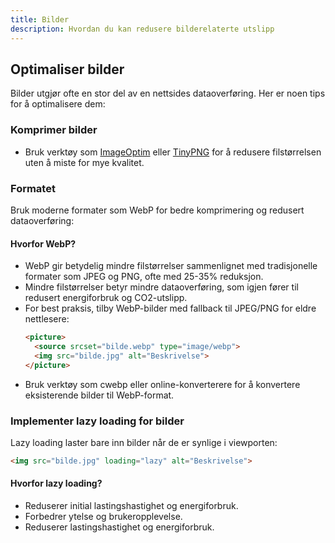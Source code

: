 ```yaml
---
title: Bilder
description: Hvordan du kan redusere bilderelaterte utslipp
---
```


## Optimaliser bilder

Bilder utgjør ofte en stor del av en nettsides dataoverføring. Her er noen tips for å optimalisere dem:

### Komprimer bilder
- Bruk verktøy som [ImageOptim](https://imageoptim.com/) eller [TinyPNG](https://tinypng.com/) for å redusere filstørrelsen uten å miste for mye kvalitet.

### Formatet
Bruk moderne formater som WebP for bedre komprimering og redusert dataoverføring:

#### Hvorfor WebP?
- WebP gir betydelig mindre filstørrelser sammenlignet med tradisjonelle formater som JPEG og PNG, ofte med 25-35% reduksjon.
- Mindre filstørrelser betyr mindre dataoverføring, som igjen fører til redusert energiforbruk og CO2-utslipp.
- For best praksis, tilby WebP-bilder med fallback til JPEG/PNG for eldre nettlesere:
    ```html
    <picture>
      <source srcset="bilde.webp" type="image/webp">
      <img src="bilde.jpg" alt="Beskrivelse">
    </picture>
    ```
- Bruk verktøy som cwebp eller online-konverterere for å konvertere eksisterende bilder til WebP-format.

### Implementer lazy loading for bilder
Lazy loading laster bare inn bilder når de er synlige i viewporten:

```html
<img src="bilde.jpg" loading="lazy" alt="Beskrivelse">
```

#### Hvorfor lazy loading?
- Reduserer initial lastingshastighet og energiforbruk.
- Forbedrer ytelse og brukeropplevelse.
- Reduserer lastingshastighet og energiforbruk.
